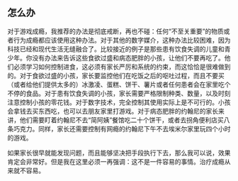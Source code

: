 ## 怎么办

  对于游戏成瘾，我推荐的办法是彻底戒断，再也不碰：任何“不至关重要”的物质或者行为成瘾都应该使用这种办法。对于其他的数字媒介，这种办法比较困难，因为科技已经和现代生活无缝融合了。比较接近的例子是那些患有饮食失调的儿童和青少年。你没有办法来告诉这些食欲过盛和病态肥胖的小孩，让他们不要再吃了。他们必须学习如何控制进食，这必须有家长严厉和系统的约束，而这恰恰是很难做到的。对于食欲过盛的小孩，家长要监控他们在吃饭之后的呕吐过程，而且不要买（或者给他们提供太多的）冰激凌、蛋糕、饼干、薯片或者任何患者会在家里吃个不停的食品。对于患有饮食失调的小孩，家长需要严格限制种类、数量，以及时刻注意控制小孩的零花钱。对于数字技术，完全控制其使用实际上是不可行的。小孩会拿钱去买东西吃，也可以去朋友家里打游戏。对于病态肥胖的约翰尼的家长来讲，他们需要盯着约翰尼不去“简阿姨”餐馆吃二十个饼干，或者去拐角便利店买八条巧克力。同样，家长还需要控制有网瘾的约翰尼下午不去埃米尔家里玩四个小时的游戏。

  如果家长很早就能发现问题，而且能够坚决把手段执行下去，那么我可以说，效果肯定会非常好。但是我在这里必须一再强调：这不是一件容易的事情。治疗成瘾从来就不容易。